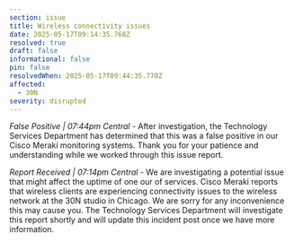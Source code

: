 ```yaml
---
section: issue
title: Wireless connectivity issues
date: 2025-05-17T09:14:35.768Z
resolved: true
draft: false
informational: false
pin: false
resolvedWhen: 2025-05-17T09:44:35.770Z
affected:
  - 30N
severity: disrupted
---
```

*False Positive | 07:44pm Central* - After investigation, the Technology Services Department has determined that this was a false positive in our Cisco Meraki monitoring systems. Thank you for your patience and understanding while we worked through this issue report.

*Report Received | 07:14pm Central* - We are investigating a potential issue that might affect the uptime of one our of services. Cisco Meraki reports that wireless clients are experiencing connectivity issues to the wireless network at the 30N studio in Chicago. We are sorry for any inconvenience this may cause you. The Technology Services Department will investigate this report shortly and will update this incident post once we have more information.
